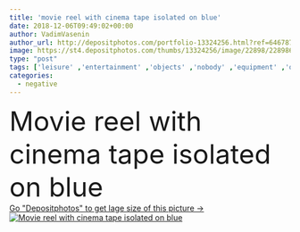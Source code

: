 ```yaml
---
title: 'movie reel with cinema tape isolated on blue'
date: 2018-12-06T09:49:02+00:00
author: VadimVasenin
author_url: http://depositphotos.com/portfolio-13324256.html?ref=64678756
image: https://st4.depositphotos.com/thumbs/13324256/image/22898/228986394/api_thumb_450.jpg?forcejpeg=true
type: "post"
tags: ['leisure' ,'entertainment' ,'objects' ,'nobody' ,'equipment' ,'old' ,'retro' ,'vintage' ,'record' ,'tape' ,'negative' ,'cinema' ,'cinematography' ,'film' ,'filmstrip' ,'media' ,'movie' ,'reel' ,'multimedia' ,'copy space' ,'Studio Shot' ,'top view' ,'isolated on blue' ,'flat lay' ]
categories: 
  - negative
---
```

<div aling="center">
            <font size="60"> Movie reel with cinema tape isolated on blue</font>   
</div>
<div>
    <a href='https://depositphotos.com/228986394/stock-photo-movie-reel-cinema-tape-isolated.html?ref=64678756' target=_blank > Go "Depositphotos" to get lage size of this picture ->
        <img href='https://depositphotos.com/228986394/stock-photo-movie-reel-cinema-tape-isolated.html?ref=64678756' src='https://st4.depositphotos.com/13324256/22898/i/950/depositphotos_228986394-stock-photo-movie-reel-cinema-tape-isolated.jpg?forcejpeg=true' alt='Movie reel with cinema tape isolated on blue' >
    </a>
</div>
